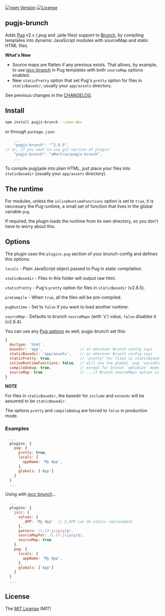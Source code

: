 [![npm Version][npm-image]][npm-url]
[![License][license-image]][license-url]

## pugjs-brunch

Adds [Pug](https://pugjs.com) v2.x (.pug and .jade files) support to [Brunch](http://brunch.io), by
compiling templates into dynamic JavaScript modules with sourceMap and static HTML files.

**What's New**

- Source maps are flatten if any previous exists. That allows, by example, to use [jscc-brunch](https://www.npmjs.com/package/jscc-brunch) in Pug templates with both `sourceMap` options enabled.
- New `staticPretty` option that set Pug's `pretty` option for files in `staticBasedir`, usually your `app/assets` directory.

See previous changes in the [CHANGELOG](https://github.com/aMarCruz/pugjs-brunch/blob/master/CHANGELOG.md).


## Install

```bash
npm install pugjs-brunch --save-dev
```

or through `package.json`:

```js
    ...
    "pugjs-brunch": "^2.8.5",
// or, if you want to use git version of plugin:
    "pugjs-brunch": "aMarCruz/pugjs-brunch",
    ...
```

To compile pug/jade into plain HTML, just place your files into `staticBasedir` (usually your `app/assets` directory).


## The runtime

For modules, unless the `inlineRuntimeFunctions` option is set to `true`, it is neccesary the Pug runtime,
a small set of function that lives in the global variable `pug`.

If required, the plugin loads the runtime from its own directory, so you don't have to worry about this.

## Options

The plugin uses the `plugins.pug` section of your brunch-config and defines this options:

`locals` - Plain JavaScript object passed to Pug in static compilation.

`staticBasedir` - Files in this folder will output raw html.

`staticPretty` - Pug's `pretty` option for files in `staticBasedir` (v2.8.5).

`preCompile` - When `true`, all the files will be pre-compiled.

`pugRuntime` - Set to `false` if you want to load another runtime.

`sourceMap` - Defaults to brunch `sourceMaps` (with 's') value, `false` disables it (v2.8.4).

You can use any [Pug options](https://pugjs.org/api/reference.html) as well, pugjs-brunch set this:

```js
{
  doctype: 'html',
  basedir: 'app',                 // or wherever Brunch config says
  staticBasedir: 'app/assets',    // or wherever Brunch config says
  staticPretty: true,             // "pretty" for files in staticBasedir
  inlineRuntimeFunctions: false,  // will use the global `pug` variable
  compileDebug: true,             // except for brunch `optimize` mode (production)
  sourceMap: true                 // ...if Brunch sourceMaps option is enabled
}
```

**NOTE**

For files in `staticBasedir`, the basedir for `include` and `extends` will be assumed to be `staticBasedir`.

The options `pretty` and `compileDebug` are forced to `false` in production mode.


### Examples

```js
  ...
  plugins: {
    pug: {
      pretty: true,
      locals: {
        appName: 'My App',
      },
      globals: ['App']
    }
  }
  ...
```

Using with [jscc-brunch](https://www.npmjs.com/package/jscc-brunch)...

```js
  ...
  plugins: {
    jscc: {
      values: {
        _APP: 'My App'  // $_APP can do static replacement
      },
      pattern: /\.(?:js|pug)$/,
      sourceMapFor: /\.(?:js|pug)$/,
      sourceMap: true
    },
    pug: {
      locals: {
        appName: 'My App',
      },
      globals: ['App']
    }
  }
  ...
```

## License

The [MIT License](LICENCE) (MIT)

[npm-image]:      https://img.shields.io/npm/v/pugjs-brunch.svg
[npm-url]:        https://www.npmjs.com/package/pugjs-brunch
[license-image]:  https://img.shields.io/npm/l/express.svg
[license-url]:    https://github.com/aMarCruz/pugjs-brunch/blob/master/LICENSE
